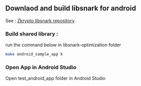 

## Downlaod and build libsnark for android
See : [Zkrypto libsnark repository](https://github.com/snp-labs/libsnark-optimization).


### Build shared library : 

run the command below in libsnark-optimization folder

```bash
make android_sample_app k
```

### Open App in Android Studio

Open test_android_app folder in Android Studio
